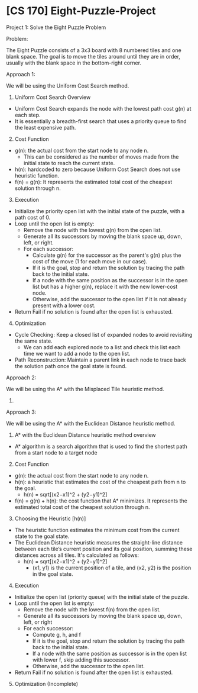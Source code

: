# [CS 170] Eight-Puzzle-Project
Project 1: Solve the Eight Puzzle Problem

Problem: 

The Eight Puzzle consists of a 3x3 board with 8 numbered tiles and one blank space. The goal is to move the tiles around until they are in order, usually with the blank space in the bottom-right corner.


Approach 1: 

We will be using the Uniform Cost Search method.

1) Uniform Cost Search Overview

- Uniform Cost Search expands the node with the lowest path cost g(n) at each step.
- It is essentially a breadth-first search that uses a priority queue to find the least expensive path.

2) Cost Function

- g(n): the actual cost from the start node to any node n. 
    - This can be considered as the number of moves made from the initial state to reach the current state.
- h(n): hardcoded to zero because Uniform Cost Search does not use heuristic function.
- f(n) = g(n): It represents the estimated total cost of the cheapest solution through n.

3) Execution

- Initialize the priority open list with the initial state of the puzzle, with a path cost of 0.
- Loop until the open list is empty:
    - Remove the node with the lowest g(n) from the open list.
    - Generate all its successors by moving the blank space up, down, left, or right.
    - For each successor:
        - Calculate g(n) for the successor as the parent's g(n) plus the cost of the move (1 for each move in our case).
        - If it is the goal, stop and return the solution by tracing the path back to the initial state.
        - If a node with the same position as the successor is in the open list but has a higher g(n), replace it with the new lower-cost node.
        - Otherwise, add the successor to the open list if it is not already present with a lower cost.
- Return Fail if no solution is found after the open list is exhausted.

4) Optimization 

- Cycle Checking: Keep a closed list of expanded nodes to avoid revisiting the same state. 
    - We can add each explored node to a list and check this list each time we want to add a node to the open list.
- Path Reconstruction: Maintain a parent link in each node to trace back the solution path once the goal state is found.

Approach 2: 

We will be using the A* with the Misplaced Tile heuristic method.

1) 


Approach 3: 

We will be using the A* with the Euclidean Distance heuristic method.

1) A* with the Euclidean Distance heuristic method overview

- A* algorithm is a search algorithm that is used to find the shortest path from a start node to a target node

2) Cost Function

- g(n): the actual cost from the start node to any node n.
- h(n): a heuristic that estimates the cost of the cheapest path from n to the goal. 
    - h(n) = sqrt[(x2​−x1​)^2 + (y2​−y1​)^2​]
- f(n) = g(n) + h(n): the cost function that A* minimizes. It represents the estimated total cost of the cheapest solution through n.

3) Choosing the Heuristic [h(n)]

- The heuristic function estimates the minimum cost from the current state to the goal state. 
- The Euclidean Distance heuristic measures the straight-line distance between each tile’s current position and its goal position, summing these distances across all tiles. It's calculated as follows:
    - h(n) = sqrt[(x2​−x1​)^2 + (y2​−y1​)^2​]
        - (x1, y1) is the current position of a tile, and (x2, y2) is the position in the goal state.

4) Execution

- Initialize the open list (priority queue) with the initial state of the puzzle.
- Loop until the open list is empty:
    - Remove the node with the lowest f(n) from the open list.
    - Generate all its successors by moving the blank space up, down, left, or right
    - For each successor:
        - Compute g, h, and f
        - If it is the goal, stop and return the solution by tracing the path back to the initial state.
        - If a node with the same position as successor is in the open list with lower f, skip adding this successor.
        - Otherwise, add the successor to the open list.
- Return Fail if no solution is found after the open list is exhausted.

5) Optimization (Incomplete)